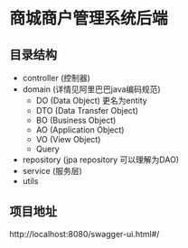 # 商城商户管理系统后端
## 目录结构
* controller (控制器)
* domain (详情见阿里巴巴java编码规范)
   * DO (Data Object) 更名为entity
   * DTO (Data Transfer Object)
   * BO (Business Object)
   * AO (Application Object)
   * VO (View Object)
   * Query
* repository (jpa repository 可以理解为DAO)
* service (服务层)
* utils

## 项目地址
http://localhost:8080/swagger-ui.html#/

